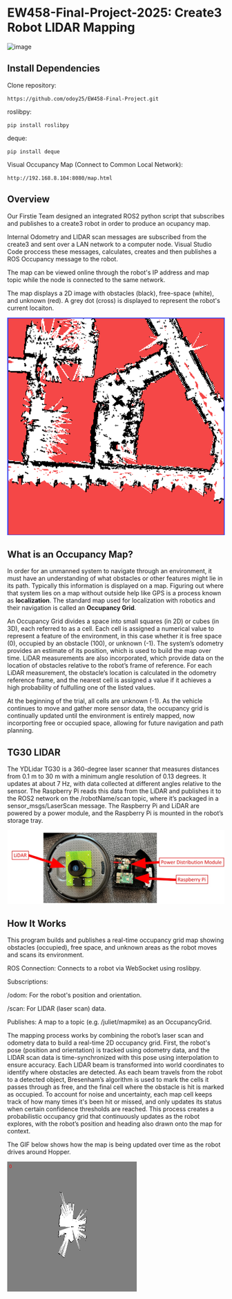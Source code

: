 # EW458-Final-Project-2025: Create3 Robot LIDAR Mapping
![image](https://github.com/user-attachments/assets/8fc3ff95-41d3-46e3-bd70-330c68290362)


## Install Dependencies

Clone repository:
```
https://github.com/odoy25/EW458-Final-Project.git
```
roslibpy:
```
pip install roslibpy 
```
deque:
```
pip install deque
```
Visual Occupancy Map (Connect to Common Local Network):
```
http://192.168.8.104:8080/map.html
```
## Overview

Our Firstie Team designed an integrated ROS2 python script that subscribes and publishes to a create3 robot in order to produce an ocupancy map. 

Internal Odometry and LIDAR scan messages are subscribed from the create3 and sent over a LAN network to a computer node. Visual Studio Code proccess these messages, calculates, creates and then publishes a ROS Occupancy message to the robot. 

The map can be viewed online through the robot's IP address and map topic while the node is connected to the same network.

The map displays a 2D image with obstacles (black), free-space (white), and unknown (red). A grey dot (cross) is displayed to represent the robot's current locaiton. 

![image](Hopper_Hall_LIDAR_scan.png)

## What is an Occupancy Map?
In order for an unmanned system to navigate through an environment, it must have an understanding of what obstacles or other features might lie in its path. Typically this information is displayed on a map. Figuring out where that system lies on a map without outside help like GPS is a process known as **localization**. The standard map used for localization with robotics and their navigation is called an **Occupancy Grid**.

An Occupancy Grid divides a space into small squares (in 2D) or cubes (in 3D), each referred to as a cell. Each cell is assigned a numerical value to represent a feature of the environment, in this case whether it is free space (0), occupied by an obstacle (100), or unknown (-1). The system’s odometry provides an estimate of its position, which is used to build the map over time. LiDAR measurements are also incorporated, which provide data on the location of obstacles relative to the robot’s frame of reference. For each LiDAR measurement, the obstacle’s location is calculated in the odometry reference frame, and the nearest cell is assigned a value if it achieves a high probability of fulfulling one of the listed values. 

At the beginning of the trial, all cells are unknown (-1). As the vehicle continues to move and gather more sensor data, the occupancy grid is continually updated until the environment is entirely mapped, now incorporting free or occupied space,  allowing for future navigation and path planning.

## TG30 LIDAR 

The YDLidar TG30 is a 360-degree laser scanner that measures distances from 0.1 m to 30 m with a minimum angle resolution of 0.13 degrees. It updates at about 7 Hz, with data collected at different angles relative to the sensor. The Raspberry Pi reads this data from the LiDAR and publishes it to the ROS2 network on the /robotName/scan topic, where it’s packaged in a sensor_msgs/LaserScan message. The Raspberry Pi and LiDAR are powered by a power module, and the Raspberry Pi is mounted in the robot’s storage tray.

![image](LIDAR.jpg)

## How It Works

This program builds and publishes a real-time occupancy grid map showing obstacles (occupied), free space, and unknown areas as the robot moves and scans its environment.

ROS Connection: Connects to a robot via WebSocket using roslibpy.

Subscriptions:

/odom: For the robot's position and orientation.

/scan: For LIDAR (laser scan) data.

Publishes: A map to a topic (e.g. /juliet/mapmike) as an OccupancyGrid.

The mapping process works by combining the robot’s laser scan and odometry data to build a real-time 2D occupancy grid. First, the robot's pose (position and orientation) is tracked using odometry data, and the LIDAR scan data is time-synchronized with this pose using interpolation to ensure accuracy. Each LIDAR beam is transformed into world coordinates to identify where obstacles are detected. As each beam travels from the robot to a detected object, Bresenham’s algorithm is used to mark the cells it passes through as free, and the final cell where the obstacle is hit is marked as occupied. To account for noise and uncertainty, each map cell keeps track of how many times it's been hit or missed, and only updates its status when certain confidence thresholds are reached. This process creates a probabilistic occupancy grid that continuously updates as the robot explores, with the robot’s position and heading also drawn onto the map for context.

The GIF below shows how the map is being updated over time as the robot drives around Hopper.

![image](HKO_map1.gif)
